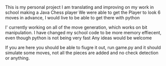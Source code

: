 This is my personal project
I am translating and improving on my work in school making a Java Chess player
We were able to get the Player to look 6 moves in advance, I would live to be able to get there with python

I' currently working on all of the move generation, which works on bit manipulation. I have changed my school code to be more memory effiecent, even though python is not being very fast
Any ideas would be welcome

If you are here you should be able to fiugre it out, run game.py and it should simulate some moves, not all the pieces are added and no check detection or anything.
